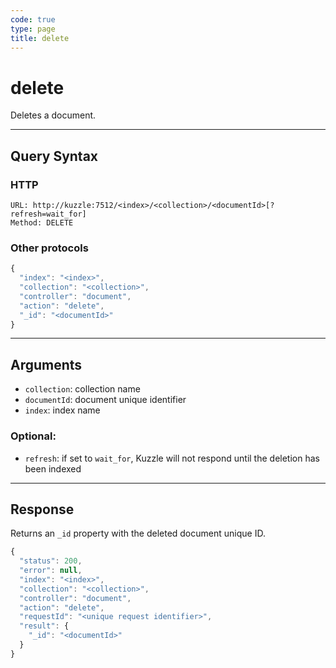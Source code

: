 ```yaml
---
code: true
type: page
title: delete
---
```


# delete



Deletes a document.

---

## Query Syntax

### HTTP

```http
URL: http://kuzzle:7512/<index>/<collection>/<documentId>[?refresh=wait_for]
Method: DELETE
```

### Other protocols

```js
{
  "index": "<index>",
  "collection": "<collection>",
  "controller": "document",
  "action": "delete",
  "_id": "<documentId>"
}
```

---

## Arguments

- `collection`: collection name
- `documentId`: document unique identifier
- `index`: index name

### Optional:

- `refresh`: if set to `wait_for`, Kuzzle will not respond until the deletion has been indexed

---

## Response

Returns an `_id` property with the deleted document unique ID.

```js
{
  "status": 200,
  "error": null,
  "index": "<index>",
  "collection": "<collection>",
  "controller": "document",
  "action": "delete",
  "requestId": "<unique request identifier>",
  "result": {
    "_id": "<documentId>"
  }
}
```
